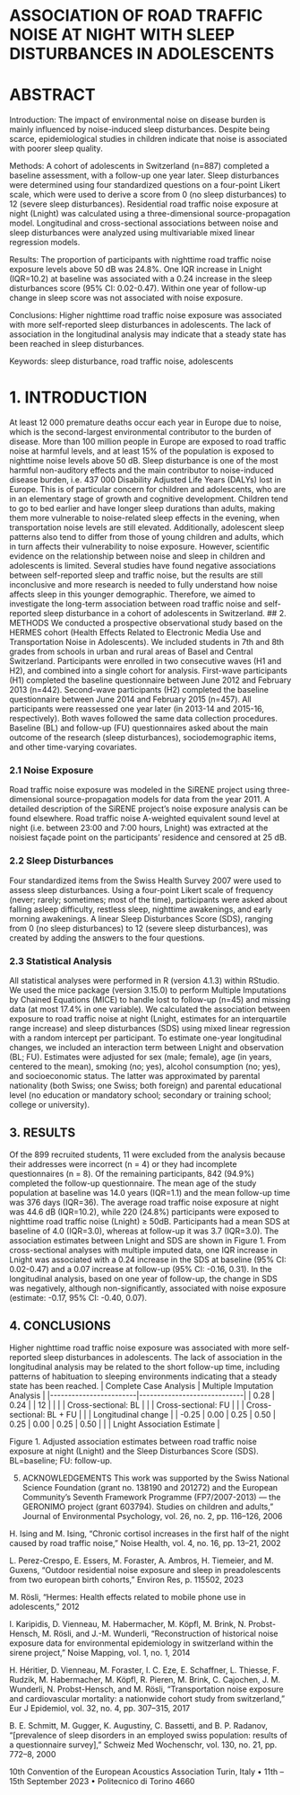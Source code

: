 # ASSOCIATION OF ROAD TRAFFIC NOISE AT NIGHT WITH SLEEP DISTURBANCES IN ADOLESCENTS

# ABSTRACT

Introduction: The impact of environmental noise on disease burden is mainly influenced by noise-induced sleep disturbances. Despite being scarce, epidemiological studies in children indicate that noise is associated with poorer sleep quality.

Methods: A cohort of adolescents in Switzerland (n=887) completed a baseline assessment, with a follow-up one year later. Sleep disturbances were determined using four standardized questions on a four-point Likert scale, which were used to derive a score from 0 (no sleep disturbances) to 12 (severe sleep disturbances). Residential road traffic noise exposure at night (Lnight) was calculated using a three-dimensional source-propagation model. Longitudinal and cross-sectional associations between noise and sleep disturbances were analyzed using multivariable mixed linear regression models.

Results: The proportion of participants with nighttime road traffic noise exposure levels above 50 dB was 24.8%. One IQR increase in Lnight (IQR=10.2) at baseline was associated with a 0.24 increase in the sleep disturbances score (95% CI: 0.02-0.47). Within one year of follow-up change in sleep score was not associated with noise exposure.

Conclusions: Higher nighttime road traffic noise exposure was associated with more self-reported sleep disturbances in adolescents. The lack of association in the longitudinal analysis may indicate that a steady state has been reached in sleep disturbances.

Keywords: sleep disturbance, road traffic noise, adolescents

# 1. INTRODUCTION

At least 12 000 premature deaths occur each year in Europe due to noise, which is the second-largest environmental contributor to the burden of disease. More than 100 million people in Europe are exposed to road traffic noise at harmful levels, and at least 15% of the population is exposed to nighttime noise levels above 50 dB. Sleep disturbance is one of the most harmful non-auditory effects and the main contributor to noise-induced disease burden, i.e. 437 000 Disability Adjusted Life Years (DALYs) lost in Europe. This is of particular concern for children and adolescents, who are in an elementary stage of growth and cognitive development. Children tend to go to bed earlier and have longer sleep durations than adults, making them more vulnerable to noise-related sleep effects in the evening, when transportation noise levels are still elevated. Additionally, adolescent sleep patterns also tend to differ from those of young children and adults, which in turn affects their vulnerability to noise exposure. However, scientific evidence on the relationship between noise and sleep in children and adolescents is limited. Several studies have found negative associations between self-reported sleep and traffic noise, but the results are still inconclusive and more research is needed to fully understand how noise affects sleep in this younger demographic. Therefore, we aimed to investigate the long-term association between road traffic noise and self-reported sleep disturbance in a cohort of adolescents in Switzerland. ## 2. METHODS
We conducted a prospective observational study based on the HERMES cohort (Health Effects Related to Electronic Media Use and Transportation Noise in Adolescents). We included students in 7th and 8th grades from schools in urban and rural areas of Basel and Central Switzerland. Participants were enrolled in two consecutive waves (H1 and H2), and combined into a single cohort for analysis. First-wave participants (H1) completed the baseline questionnaire between June 2012 and February 2013 (n=442). Second-wave participants (H2) completed the baseline questionnaire between June 2014 and February 2015 (n=457). All participants were reassessed one year later (in 2013-14 and 2015-16, respectively). Both waves followed the same data collection procedures. Baseline (BL) and follow-up (FU) questionnaires asked about the main outcome of the research (sleep disturbances), sociodemographic items, and other time-varying covariates.

### 2.1 Noise Exposure
Road traffic noise exposure was modeled in the SiRENE project using three-dimensional source-propagation models for data from the year 2011. A detailed description of the SiRENE project’s noise exposure analysis can be found elsewhere. Road traffic noise A-weighted equivalent sound level at night (i.e. between 23:00 and 7:00 hours, Lnight) was extracted at the noisiest façade point on the participants’ residence and censored at 25 dB.

### 2.2 Sleep Disturbances
Four standardized items from the Swiss Health Survey 2007 were used to assess sleep disturbances. Using a four-point Likert scale of frequency (never; rarely; sometimes; most of the time), participants were asked about falling asleep difficulty, restless sleep, nighttime awakenings, and early morning awakenings. A linear Sleep Disturbances Score (SDS), ranging from 0 (no sleep disturbances) to 12 (severe sleep disturbances), was created by adding the answers to the four questions.

### 2.3 Statistical Analysis
All statistical analyses were performed in R (version 4.1.3) within RStudio. We used the mice package (version 3.15.0) to perform Multiple Imputations by Chained Equations (MICE) to handle lost to follow-up (n=45) and missing data (at most 17.4% in one variable). We calculated the association between exposure to road traffic noise at night (Lnight, estimates for an interquartile range increase) and sleep disturbances (SDS) using mixed linear regression with a random intercept per participant. To estimate one-year longitudinal changes, we included an interaction term between Lnight and observation (BL; FU). Estimates were adjusted for sex (male; female), age (in years, centered to the mean), smoking (no; yes), alcohol consumption (no; yes), and socioeconomic status. The latter was approximated by parental nationality (both Swiss; one Swiss; both foreign) and parental educational level (no education or mandatory school; secondary or training school; college or university).

## 3. RESULTS
Of the 899 recruited students, 11 were excluded from the analysis because their addresses were incorrect (n = 4) or they had incomplete questionnaires (n = 8). Of the remaining participants, 842 (94.9%) completed the follow-up questionnaire. The mean age of the study population at baseline was 14.0 years (IQR=1.1) and the mean follow-up time was 376 days (IQR=36). The average road traffic noise exposure at night was 44.6 dB (IQR=10.2), while 220 (24.8%) participants were exposed to nighttime road traffic noise (Lnight) ≥ 50dB. Participants had a mean SDS at baseline of 4.0 (IQR=3.0), whereas at follow-up it was 3.7 (IQR=3.0). The association estimates between Lnight and SDS are shown in Figure 1. From cross-sectional analyses with multiple imputed data, one IQR increase in Lnight was associated with a 0.24 increase in the SDS at baseline (95% CI: 0.02-0.47) and a 0.07 increase at follow-up (95% CI: -0.16, 0.31). In the longitudinal analysis, based on one year of follow-up, the change in SDS was negatively, although non-significantly, associated with noise exposure (estimate: -0.17, 95% CI: -0.40, 0.07).

## 4. CONCLUSIONS
Higher nighttime road traffic noise exposure was associated with more self-reported sleep disturbances in adolescents. The lack of association in the longitudinal analysis may be related to the short follow-up time, including patterns of habituation to sleeping environments indicating that a steady state has been reached. | Complete Case Analysis | Multiple Imputation Analysis |
|------------------------|-----------------------------|
| 0.28                   | 0.24                        |
| 12                     |                             |
|                        | Cross-sectional: BL         |
|                        | Cross-sectional: FU         |
|                        | Cross-sectional: BL + FU    |
|                        | Longitudinal change         |
| -0.25                 | 0.00                        | 0.25 | 0.50 | 0.25 | 0.00 | 0.25 | 0.50 |
|                        | Lnight Association Estimate  |

Figure 1. Adjusted association estimates between road traffic noise exposure at night (Lnight) and the Sleep Disturbances Score (SDS). BL=baseline; FU: follow-up.

5. ACKNOWLEDGEMENTS
This work was supported by the Swiss National Science Foundation (grant no. 138190 and 201272) and the European Community’s Seventh Framework Programme (FP7/2007-2013) — the GERONIMO project (grant 603794). Studies on children and adults,” Journal of Environmental Psychology, vol. 26, no. 2, pp. 116–126, 2006

H. Ising and M. Ising, “Chronic cortisol increases in the first half of the night caused by road traffic noise,” Noise Health, vol. 4, no. 16, pp. 13–21, 2002

L. Perez-Crespo, E. Essers, M. Foraster, A. Ambros, H. Tiemeier, and M. Guxens, “Outdoor residential noise exposure and sleep in preadolescents from two european birth cohorts,” Environ Res, p. 115502, 2023

M. Rösli, “Hermes: Health effects related to mobile phone use in adolescents,” 2012

I. Karipidis, D. Vienneau, M. Habermacher, M. Köpfl, M. Brink, N. Probst-Hensch, M. Rösli, and J.-M. Wunderli, “Reconstruction of historical noise exposure data for environmental epidemiology in switzerland within the sirene project,” Noise Mapping, vol. 1, no. 1, 2014

H. Héritier, D. Vienneau, M. Foraster, I. C. Eze, E. Schaffner, L. Thiesse, F. Rudzik, M. Habermacher, M. Köpfl, R. Pieren, M. Brink, C. Cajochen, J. M. Wunderli, N. Probst-Hensch, and M. Rösli, “Transportation noise exposure and cardiovascular mortality: a nationwide cohort study from switzerland,” Eur J Epidemiol, vol. 32, no. 4, pp. 307–315, 2017

B. E. Schmitt, M. Gugger, K. Augustiny, C. Bassetti, and B. P. Radanov, “[prevalence of sleep disorders in an employed swiss population: results of a questionnaire survey],” Schweiz Med Wochenschr, vol. 130, no. 21, pp. 772–8, 2000

10th Convention of the European Acoustics Association
Turin, Italy • 11th – 15th September 2023 • Politecnico di Torino
4660 